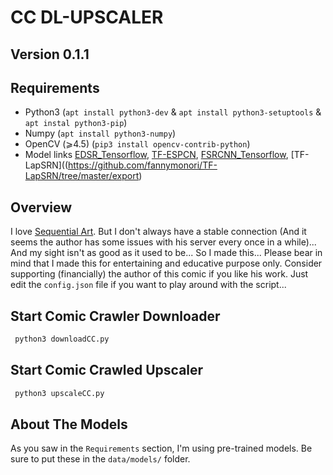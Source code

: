 # CC DL-UPSCALER

## Version 0.1.1

## Requirements

- Python3 (`apt install python3-dev` & `apt install python3-setuptools` & `apt instal python3-pip`)
- Numpy (`apt install python3-numpy`)
- OpenCV (⩾4.5) (`pip3 install opencv-contrib-python`)
- Model links [EDSR_Tensorflow](https://github.com/Saafke/EDSR_Tensorflow/tree/master/models), [TF-ESPCN](https://github.com/fannymonori/TF-ESPCN/tree/master/export), [FSRCNN_Tensorflow](https://github.com/Saafke/FSRCNN_Tensorflow/tree/master/models), [TF-LapSRN]((https://github.com/fannymonori/TF-LapSRN/tree/master/export)

## Overview

I love [Sequential Art](https://www.collectedcurios.com/). But I don't always have a stable connection (And it seems the author has some issues with his server every once in a while)... And my sight isn't as good as it used to be... So I made this... Please bear in mind that I made this for entertaining and educative purpose only. Consider supporting (financially) the author of this comic if you like his work.
Just edit the `config.json` file if you want to play around with the script...

## Start Comic Crawler Downloader

```sh
 python3 downloadCC.py
```

## Start Comic Crawled Upscaler

```sh
 python3 upscaleCC.py
```

## About The Models

As you saw in the `Requirements` section, I'm using pre-trained models. Be sure to put these in the `data/models/` folder.
